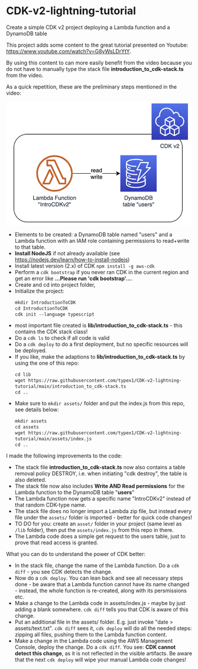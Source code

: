 # CDK-v2-lightning-tutorial
Create a simple CDK v2 project deploying a Lambda function and a DynamoDB table

This project adds some content to the great tutorial presented on Youtube: https://www.youtube.com/watch?v=G8yWsLDrYtY.

By using this content to can more easily benefit from the video because you do not have to manually type the stack file **introduction_to_cdk-stack.ts** from the video.

As a quick repetition, these are the preliminary steps mentioned in the video:

![CDK Architecture Image](./img/CDK-Lambda-DynamoDB.png)

* Elements to be created: a DynamoDB table named "users" and a Lambda function with an IAM role containing permissions to read+write to that table.
* **Install NodeJS** if not already available (see https://nodejs.dev/learn/how-to-install-nodejs)
* Install latest version (2.x) of CDK ```npm install -g aws-cdk```
* Perform a ```cdk bootstrap``` if you never ran CDK in the current region and get an error like **...Please run 'cdk bootstrap'...**.
* Create and cd into project folder,
* Initialize the project:  
    ```
    mkdir IntroductionToCDK
    cd IntroductionToCDK
    cdk init --language typescript
    ```
* most important file created is **lib/introduction_to_cdk-stack.ts** - this contains the CDK stack class!
* Do a ```cdk ls``` to check if all code is valid
* Do a ```cdk deploy``` to do a first deployment, but no specific resources will be deployed.
* If you like, make the adaptions to **lib/introduction_to_cdk-stack.ts** by using the one of this repo:
    ```
    cd lib
    wget https://raw.githubusercontent.com/typex1/CDK-v2-lightning-tutorial/main/introduction_to_cdk-stack.ts
    cd ..
    ```
* Make sure to ```mkdir assets/``` folder and put the index.js from this repo, see details below:
    ```
    mkdir assets
    cd assets
    wget https://raw.githubusercontent.com/typex1/CDK-v2-lightning-tutorial/main/assets/index.js
    cd ..
    ```

I made the following improvements to the code:

* The stack file **introduction_to_cdk-stack.ts** now also contains a table removal policy DESTROY, i.e. when initiating "cdk destroy", the table is also deleted.
* The stack file now also includes **Write AND Read permissions** for the Lambda function to the DynamoDB table "**users**"
* The Lambda function now gets a specific name "IntroCDKv2" instead of that random CDK-type name.
* The stack file does no longer import a Lambda zip file, but instead every file under the ```assets/``` folder is imported - better for quick code changes!
* TO DO for you: create an ```asset/``` folder in your project (same level as ```/lib``` folder), then put the ```assets/index.js``` from this repo in there.
* The Lambda code does a simple get request to the users table, just to prove that read access is granted.

What you can do to understand the power of CDK better:

* In the stack file, change the name of the Lambda function. Do a ```cdk diff``` - you see CDK detects the change.
* Now do a ```cdk deploy```. You can lean back and see all necessary steps done - be aware that a Lambda function cannot have its name changed - instead, the whole function is re-created, along with its persmissions etc.
* Make a change to the Lambda code in assets/index.js - maybe by just adding a blank somewhere. ```cdk diff``` tells you that CDK is aware of this change.
* Put an additional file in the assets/ folder. E.g. just invoke "date > assets/text.txt". ```cdk diff``` sees it, ```cdk deploy``` will do all the needed steps: zipping all files, pushing them to the Lambda function content.
* Make a change in the Lambda code using the AWS Management Console, deploy the change. Do a ```cdk diff```. You see: **CDK cannot detect this change**, as it is not reflected in the visible artifacts. Be aware that the next ```cdk deploy``` will wipe your manual Lambda code changes!
